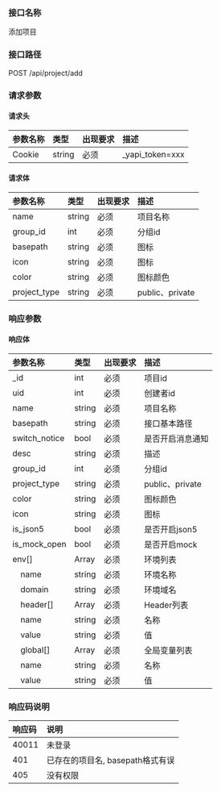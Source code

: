 ### 接口名称
添加项目

### 接口路径
POST /api/project/add

### 请求参数

#### 请求头

参数名称 | 类型   | 出现要求 | 描述
:--------|:-------|:-------|:---------------
Cookie   | string | 必须     | _yapi_token=xxx

#### 请求体

参数名称     | 类型   | 出现要求 | 描述
:------------|:-------|:-------|:--------------
name         | string | 必须     | 项目名称
group_id     | int    | 必须     | 分组id
basepath     | string | 必须     | 图标
icon         | string | 必须     | 图标
color        | string | 必须     | 图标颜色
project_type | string | 必须     | public、private

### 响应参数

#### 响应体

参数名称       | 类型   | 出现要求 | 描述
:--------------|:-------|:-------|:--------------
_id            | int    | 必须     | 项目id
uid            | int    | 必须     | 创建者id
name           | string | 必须     | 项目名称
basepath       | string | 必须     | 接口基本路径
switch_notice  | bool   | 必须     | 是否开启消息通知
desc           | string | 必须     | 描述
group_id       | int    | 必须     | 分组id
project_type   | string | 必须     | public、private
color          | string | 必须     | 图标颜色
icon           | string | 必须     | 图标
is_json5       | bool   | 必须     | 是否开启json5
is_mock_open   | bool   | 必须     | 是否开启mock
env[]          | Array  | 必须     | 环境列表
&emsp;name     | string | 必须     | 环境名称
&emsp;domain   | string | 必须     | 环境域名
&emsp;header[] | Array  | 必须     | Header列表
&emsp;name     | string | 必须     | 名称
&emsp;value    | string | 必须     | 值
&emsp;global[] | Array  | 必须     | 全局变量列表
&emsp;name     | string | 必须     | 名称
&emsp;value    | string | 必须     | 值

### 响应码说明

响应码 | 说明
:------|:---------------------
40011  | 未登录
401    | 已存在的项目名, basepath格式有误
405    | 没有权限
